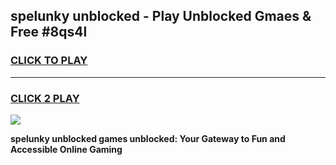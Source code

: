 
## spelunky unblocked - Play Unblocked Gmaes & Free #8qs4l
<h3>
<a href="https://news.freeplayer.one?title=spelunky_unblocked&ref=03M">CLICK TO PLAY</a></h3>
<hr>

<h3>
<a href="https://news.freeplayer.one?title=spelunky_unblocked&ref=03M">CLICK 2 PLAY</a>
  
</h3>

<a href="https://news.freeplayer.one?title=spelunky_unblocked&ref=03M"><img src="https://clearcache.store/games.png"></a>


**spelunky unblocked games unblocked: Your Gateway to Fun and Accessible Online Gaming**

